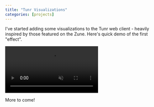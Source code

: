 ```yaml
---
title: "Tunr Visualizations"
categories: [projects]
---
```

I've started adding some visualizations to the Tunr web client - heavily inspired by those featured on the Zune. Here's  quick demo of the first "effect".

<video src="/assets/images/2014-09-10-tunr-visuals.mp4" muted autoplay controls loop></video>

More to come!